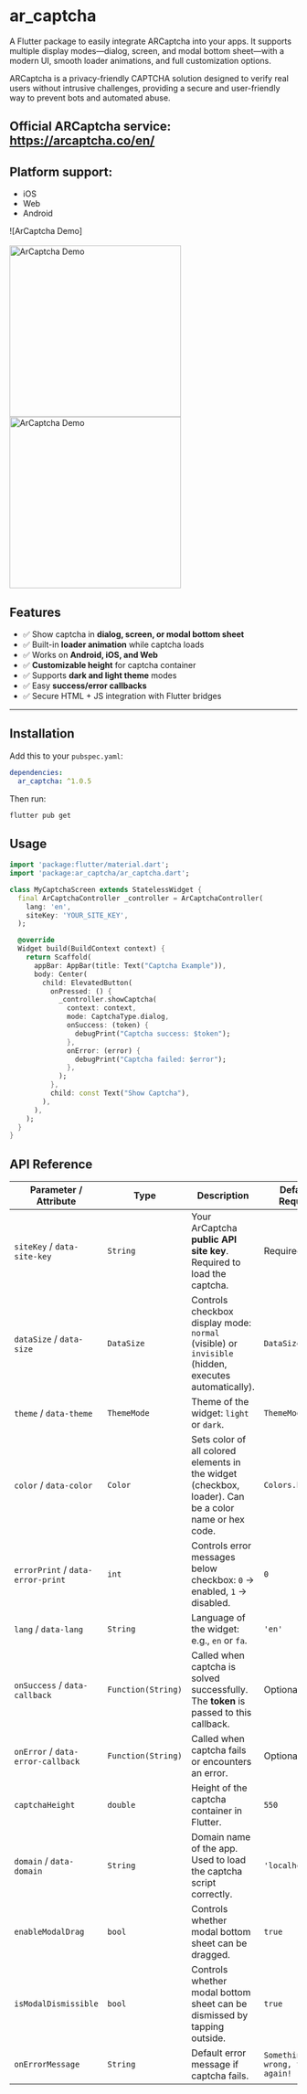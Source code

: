 # ar_captcha

A Flutter package to easily integrate ARCaptcha into your apps. It supports multiple display
modes—dialog, screen, and modal bottom sheet—with a modern UI, smooth loader animations, and full
customization options.

ARCaptcha is a privacy-friendly CAPTCHA solution designed to verify real users without intrusive
challenges, providing a secure and user-friendly way to prevent bots and automated abuse.

Official ARCaptcha service: https://arcaptcha.co/en/
---

## Platform support:

- iOS
- Web
- Android

![ArCaptcha Demo]
</br>
</br>
<img src="https://raw.githubusercontent.com/fateme-shm/ar_captcha/main/demo.png" width="300" alt="ArCaptcha Demo" />
<img src="https://raw.githubusercontent.com/fateme-shm/ar_captcha/main/demo_1.png" width="300" alt="ArCaptcha Demo" />

## Features

- ✅ Show captcha in **dialog, screen, or modal bottom sheet**
- ✅ Built-in **loader animation** while captcha loads
- ✅ Works on **Android, iOS, and Web**
- ✅ **Customizable height** for captcha container
- ✅ Supports **dark and light theme** modes
- ✅ Easy **success/error callbacks**
- ✅ Secure HTML + JS integration with Flutter bridges

---

## Installation

Add this to your `pubspec.yaml`:

```yaml
dependencies:
  ar_captcha: ^1.0.5
```

Then run:

```bash
flutter pub get
```

## Usage

```dart
import 'package:flutter/material.dart';
import 'package:ar_captcha/ar_captcha.dart';

class MyCaptchaScreen extends StatelessWidget {
  final ArCaptchaController _controller = ArCaptchaController(
    lang: 'en',
    siteKey: 'YOUR_SITE_KEY',
  );

  @override
  Widget build(BuildContext context) {
    return Scaffold(
      appBar: AppBar(title: Text("Captcha Example")),
      body: Center(
        child: ElevatedButton(
          onPressed: () {
            _controller.showCaptcha(
              context: context,
              mode: CaptchaType.dialog,
              onSuccess: (token) {
                debugPrint("Captcha success: $token");
              },
              onError: (error) {
                debugPrint("Captcha failed: $error");
              },
            );
          },
          child: const Text("Show Captcha"),
        ),
      ),
    );
  }
}

```

## API Reference

| Parameter / Attribute             | Type               | Description                                                                                           | Default / Required                 |
|-----------------------------------|--------------------|-------------------------------------------------------------------------------------------------------|------------------------------------|
| `siteKey` / `data-site-key`       | `String`           | Your ArCaptcha **public API site key**. Required to load the captcha.                                 | Required                           |
| `dataSize` / `data-size`          | `DataSize`         | Controls checkbox display mode: `normal` (visible) or `invisible` (hidden, executes automatically).   | `DataSize.normal`                  |
| `theme` / `data-theme`            | `ThemeMode`        | Theme of the widget: `light` or `dark`.                                                               | `ThemeMode.light`                  |
| `color` / `data-color`            | `Color`            | Sets color of all colored elements in the widget (checkbox, loader). Can be a color name or hex code. | `Colors.black`                     |
| `errorPrint` / `data-error-print` | `int`              | Controls error messages below checkbox: `0` → enabled, `1` → disabled.                                | `0`                                |
| `lang` / `data-lang`              | `String`           | Language of the widget: e.g., `en` or `fa`.                                                           | `'en'`                             |
| `onSuccess` / `data-callback`     | `Function(String)` | Called when captcha is solved successfully. The **token** is passed to this callback.                 | Optional                           |
| `onError` / `data-error-callback` | `Function(String)` | Called when captcha fails or encounters an error.                                                     | Optional                           |
| `captchaHeight`                   | `double`           | Height of the captcha container in Flutter.                                                           | `550`                              |
| `domain` / `data-domain`          | `String`           | Domain name of the app. Used to load the captcha script correctly.                                    | `'localhost'`                      |
| `enableModalDrag`                 | `bool`             | Controls whether modal bottom sheet can be dragged.                                                   | `true`                             |
| `isModalDismissible`              | `bool`             | Controls whether modal bottom sheet can be dismissed by tapping outside.                              | `true`                             |
| `onErrorMessage`                  | `String`           | Default error message if captcha fails.                                                               | `Something went wrong, try again!` |
